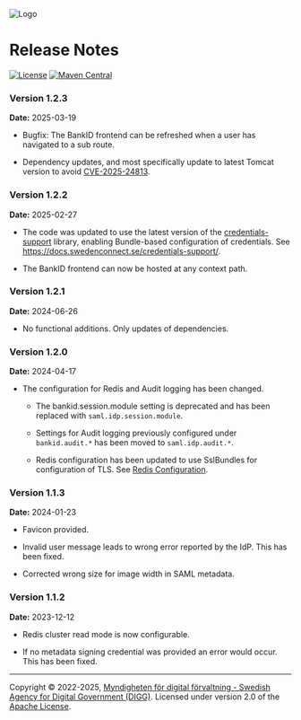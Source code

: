 ![Logo](images/sweden-connect.png)

# Release Notes

[![License](https://img.shields.io/badge/License-Apache%202.0-blue.svg)](https://opensource.org/licenses/Apache-2.0) [![Maven Central](https://maven-badges.herokuapp.com/maven-central/se.swedenconnect.bankid/bankid-idp/badge.svg)](https://maven-badges.herokuapp.com/maven-central/se.swedenconnect.bankid/bankid-idp)

### Version 1.2.3

**Date:** 2025-03-19

- Bugfix: The BankID frontend can be refreshed when a user has navigated to a sub route.

- Dependency updates, and most specifically update to latest Tomcat version to avoid [CVE-2025-24813](https://thehackernews.com/2025/03/apache-tomcat-vulnerability-comes-under.html). 

### Version 1.2.2

**Date:** 2025-02-27

- The code was updated to use the latest version of the [credentials-support](https://github.com/swedenconnect/credentials-support) library, enabling Bundle-based configuration of credentials. See https://docs.swedenconnect.se/credentials-support/.

- The BankID frontend can now be hosted at any context path.

### Version 1.2.1

**Date:** 2024-06-26

- No functional additions. Only updates of dependencies.

### Version 1.2.0

**Date:** 2024-04-17

- The configuration for Redis and Audit logging has been changed.

	- The bankid.session.module setting is deprecated and has been replaced with `saml.idp.session.module`.

	- Settings for Audit logging previously configured under `bankid.audit.*` has been moved to `saml.idp.audit.*`.

	- Redis configuration has been updated to use SslBundles for configuration of TLS. See [Redis Configuration](https://docs.swedenconnect.se/bankid-saml-idp/configuration.html#redis-configuration).

### Version 1.1.3

**Date:** 2024-01-23

- Favicon provided.

- Invalid user message leads to wrong error reported by the IdP. This has been fixed.

- Corrected wrong size for image width in SAML metadata.

### Version 1.1.2

**Date:** 2023-12-12

- Redis cluster read mode is now configurable.

- If no metadata signing credential was provided an error would occur. This has been fixed.

----

Copyright &copy;
2022-2025, [Myndigheten för digital förvaltning - Swedish Agency for Digital Government (DIGG)](http://www.digg.se).
Licensed under version 2.0 of the [Apache License](http://www.apache.org/licenses/LICENSE-2.0).
